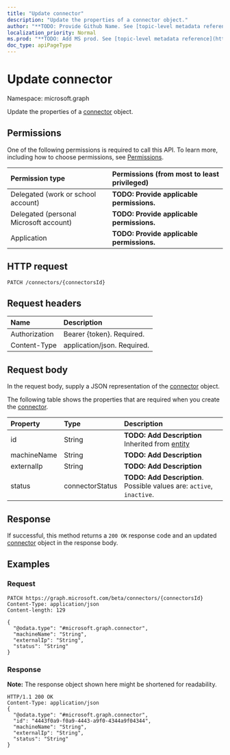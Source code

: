 ```yaml
---
title: "Update connector"
description: "Update the properties of a connector object."
author: "**TODO: Provide Github Name. See [topic-level metadata reference](https://msgo.azurewebsites.net/add/document/guidelines/metadata.html#topic-level-metadata)**"
localization_priority: Normal
ms.prod: "**TODO: Add MS prod. See [topic-level metadata reference](https://msgo.azurewebsites.net/add/document/guidelines/metadata.html#topic-level-metadata)**"
doc_type: apiPageType
---
```


# Update connector

Namespace: microsoft.graph

Update the properties of a [connector](../resources/connector.md) object.

## Permissions
One of the following permissions is required to call this API. To learn more, including how to choose permissions, see [Permissions](/concepts/permissions-reference.md).

|Permission type|Permissions (from most to least privileged)|
|:---|:---|
|Delegated (work or school account)|**TODO: Provide applicable permissions.**|
|Delegated (personal Microsoft account)|**TODO: Provide applicable permissions.**|
|Application|**TODO: Provide applicable permissions.**|

## HTTP request

<!-- {
  "blockType": "ignored"
}
-->
``` http
PATCH /connectors/{connectorsId}
```

## Request headers
|Name|Description|
|:---|:---|
|Authorization|Bearer {token}. Required.|
|Content-Type|application/json. Required.|

## Request body
In the request body, supply a JSON representation of the [connector](../resources/connector.md) object.

The following table shows the properties that are required when you create the [connector](../resources/connector.md).

|Property|Type|Description|
|:---|:---|:---|
|id|String|**TODO: Add Description** Inherited from [entity](../resources/entity.md)|
|machineName|String|**TODO: Add Description**|
|externalIp|String|**TODO: Add Description**|
|status|connectorStatus|**TODO: Add Description**. Possible values are: `active`, `inactive`.|



## Response

If successful, this method returns a `200 OK` response code and an updated [connector](../resources/connector.md) object in the response body.

## Examples

### Request
<!-- {
  "blockType": "request",
  "name": "update_connector"
}
-->
``` http
PATCH https://graph.microsoft.com/beta/connectors/{connectorsId}
Content-Type: application/json
Content-length: 129

{
  "@odata.type": "#microsoft.graph.connector",
  "machineName": "String",
  "externalIp": "String",
  "status": "String"
}
```


### Response
**Note:** The response object shown here might be shortened for readability.
<!-- {
  "blockType": "response",
  "truncated": true
}
-->
``` http
HTTP/1.1 200 OK
Content-Type: application/json
{
  "@odata.type": "#microsoft.graph.connector",
  "id": "4443f0a9-f0a9-4443-a9f0-4344a9f04344",
  "machineName": "String",
  "externalIp": "String",
  "status": "String"
}
```

